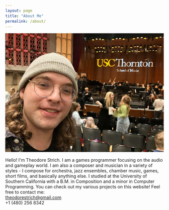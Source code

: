 ```yaml
---
layout: page
title: "About Me"
permalink: /about/
---
```


![Picture 1](/assets/fullsize.png)

Hello! I'm Theodore Strich. I am a games programmer focusing on the audio and gameplay world. I am also a composer and musician in a variety of styles - I compose for orchestra, jazz ensembles, chamber music, games, short films, and basically anything else. I studied at the University of Southern California with a B.M. in Composition and a minor in Computer Programming. You can check out my various projects on this website! Feel free to contact me:<br>
theodorestrich@gmail.com<br>
+1 (480) 256 8342

